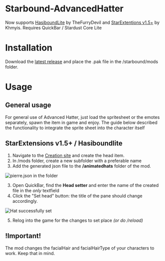 # Starbound-AdvancedHatter
Now supports [HasiboundLite](https://github.com/TheFurryDevil/hasiboundlite) by TheFurryDevil and [StarExtentions v1.5+](https://github.com/StarExtensions/StarExtensions) by Khmyis. Requires QuickBar / Stardust Core Lite

# Installation
Download the [latest release](https://github.com/KrashV/Starbound-AdvancedHatter/releases) and place the .pak file in the /starbound/mods folder.

# Usage

## General usage
For general use of Advanced Hatter, just load the spritesheet or the emotes separately, spawn the item in game and enjoy.
The guide below described the functionality to integrate the sprite sheet into the character itself

## StarExtensions v1.5+ / Hasiboundlite
1. Navigate to the [Creation site](https://krashv.github.io/Starbound-AdvancedHatter/) and create the head item.
2. In /mods folder, create a new subfolder with a preferable name
2. Add the generated json file to the **/animatedhats** folder of the mod.

![pierre.json in the folder](https://i.imgur.com/OHeXwZ8.png)

3. Open QuickBar, find the **Head setter** and enter the name of the created file in the *only* textfield
4. Click the "Set head" button: the title of the pane should change accordingly.

![Hat successfully set](https://i.imgur.com/pveXEvN.png)

5. Relog into the game for the changes to set place *(or do /reload)*

## !Important!
The mod changes the facialHair and facialHairType of your characters to work. Keep that in mind.
